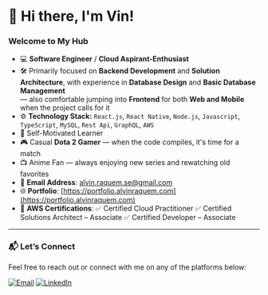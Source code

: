 # 👋 Hi there, I'm Vin!

### Welcome to My Hub

- 💻 **Software Engineer** / **Cloud Aspirant-Enthusiast**
- 🛠️ Primarily focused on **Backend Development** and **Solution Architecture**, with experience in **Database Design** and **Basic Database Management**  
  — also comfortable jumping into **Frontend** for both **Web and Mobile** when the project calls for it
- ⚙️ **Technology Stack:** `React.js`, `React Native`, `Node.js`, `Javascript`, `TypeScript`, `MySQL`, `Rest Api`, `GraphQL`, `AWS`
- 🚀 Self-Motivated Learner
- 🎮 Casual **Dota 2 Gamer** — when the code compiles, it's time for a match
- 📺 Anime Fan — always enjoying new series and rewatching old favorites
- 📧 **Email Address**: [alvin.raquem.se@gmail.com](mailto:alvin.raquem.se@gmail.com)
- 🌐 **Portfolio**: [https://portfolio.alvinraquem.com](https://portfolio.alvinraquem.com)
- 🏅 **AWS Certifications**: ✅ Certified Cloud Practitioner ✅ Certified Solutions Architect – Associate ✅ Certified Developer – Associate

---

### 📬 Let’s Connect
Feel free to reach out or connect with me on any of the platforms below:

[![Email](https://img.shields.io/badge/Email-D14836?style=for-the-badge&logo=gmail&logoColor=white)](mailto:alvin.raquem.se@gmail.com)
[![LinkedIn](https://img.shields.io/badge/LinkedIn-0077B5?style=for-the-badge&logo=linkedin&logoColor=white)](https://www.linkedin.com/in/alvin-raquem-167799146/)
